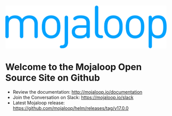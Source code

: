 
<p align="center">
  <a target="_blank" href="https://mojaloop.io">
    <img src="https://raw.githubusercontent.com/mojaloop/.github/main/profile/mojaloop_logo.png"/>
  </a>
</p>

# Welcome to the Mojaloop Open Source Site on Github

* Review the documentation: http://mojaloop.io/documentation
* Join the Conversation on Slack: https://mojaloop.io/slack
* Latest Mojaloop release: https://github.com/mojaloop/helm/releases/tag/v17.0.0
